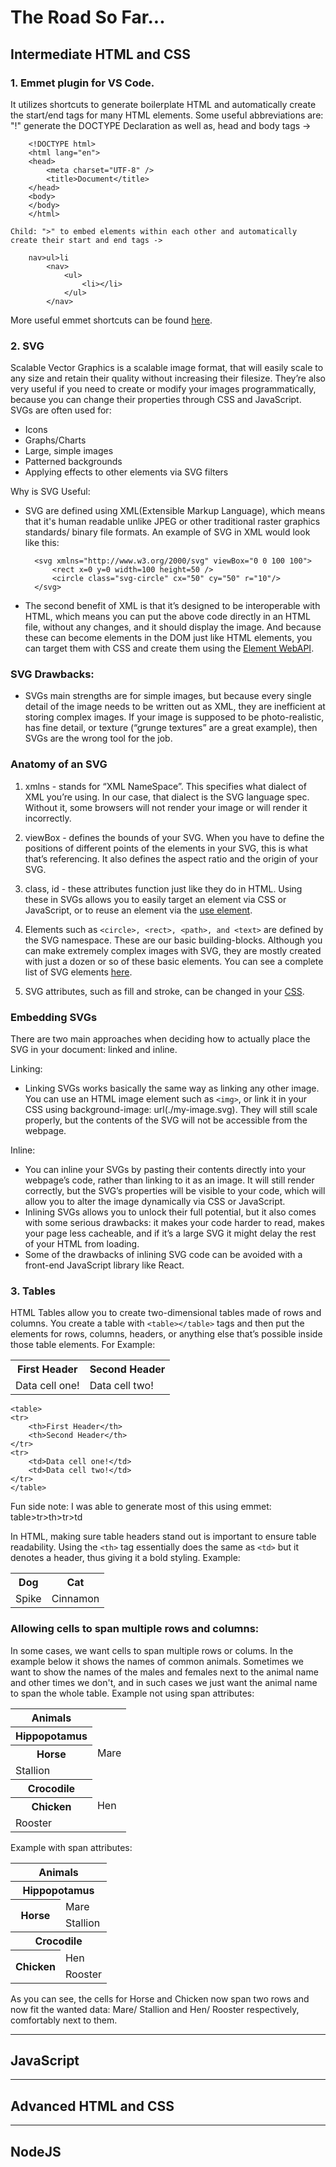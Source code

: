 # The Road So Far...


## Intermediate HTML and CSS 

### 1. Emmet plugin for VS Code. 
It utilizes shortcuts to generate boilerplate HTML and automatically create the start/end tags for many HTML elements. 
Some useful abbreviations are: 
    "!" generate the DOCTYPE Declaration as well as, head and body tags ->

        <!DOCTYPE html>
        <html lang="en">
        <head>
            <meta charset="UTF-8" />
            <title>Document</title>
        </head>
        <body> 
        </body>
        </html>

    Child: ">" to embed elements within each other and automatically create their start and end tags -> 

        nav>ul>li
            <nav>
                <ul>
                    <li></li>
                </ul>
            </nav> 

More useful emmet shortcuts can be found [here](https://docs.emmet.io/cheat-sheet/).

### 2. SVG 
Scalable Vector Graphics is a scalable image format, that will easily scale to any size and retain their quality without increasing their filesize. They’re also very useful if you need to create or modify your images programmatically, because you can change their properties through CSS and JavaScript.
SVGs are often used for:
- Icons
- Graphs/Charts
- Large, simple images
- Patterned backgrounds
- Applying effects to other elements via SVG filters

Why is SVG Useful:
- SVG are defined using XML(Extensible Markup Language), which means that it's human readable unlike JPEG or other traditional raster graphics standards/ binary file formats. An example of SVG in XML would look like this:  

        <svg xmlns="http://www.w3.org/2000/svg" viewBox="0 0 100 100">
            <rect x=0 y=0 width=100 height=50 />
            <circle class="svg-circle" cx="50" cy="50" r="10"/>
        </svg>
    

- The second benefit of XML is that it’s designed to be interoperable with HTML, which means you can put the above code directly in an HTML file, without any changes, and it should display the image. And because these can become elements in the DOM just like HTML elements, you can target them with CSS and create them using the [Element WebAPI](https://developer.mozilla.org/en-US/docs/Web/API/Element).

### SVG Drawbacks: 
- SVGs main strengths are for simple images, but because every single detail of the image needs to be written out as XML, they are inefficient at storing complex images. If your image is supposed to be photo-realistic, has fine detail, or texture (“grunge textures” are a great example), then SVGs are the wrong tool for the job. 

### Anatomy of an SVG
1. xmlns - stands for “XML NameSpace”. This specifies what dialect of XML you’re using. In our case, that dialect is the SVG language spec. Without it, some browsers will not render your image or will render it incorrectly.

2. viewBox - defines the bounds of your SVG. When you have to define the positions of different points of the elements in your SVG, this is what that’s referencing. It also defines the aspect ratio and the origin of your SVG.

3. class, id - these attributes function just like they do in HTML. Using these in SVGs allows you to easily target an element via CSS or JavaScript, or to reuse an element via the [use element](https://developer.mozilla.org/en-US/docs/Web/SVG/Element/use).

4. Elements such as `<circle>, <rect>, <path>, and <text>` are defined by the SVG namespace. These are our basic building-blocks. Although you can make extremely complex images with SVG, they are mostly created with just a dozen or so of these basic elements. You can see a complete list of SVG elements [here](https://developer.mozilla.org/en-US/docs/Web/SVG/Element).

5. SVG attributes, such as fill and stroke, can be changed in your [CSS](https://css-tricks.com/svg-properties-and-css/).


### Embedding SVGs
There are two main approaches when deciding how to actually place the SVG in your document: linked and inline.

Linking:
- Linking SVGs works basically the same way as linking any other image. You can use an HTML image element such as `<img>`, or link it in your CSS using background-image: url(./my-image.svg). They will still scale properly, but the contents of the SVG will not be accessible from the webpage.

Inline:
- You can inline your SVGs by pasting their contents directly into your webpage’s code, rather than linking to it as an image. It will still render correctly, but the SVG’s properties will be visible to your code, which will allow you to alter the image dynamically via CSS or JavaScript.
- Inlining SVGs allows you to unlock their full potential, but it also comes with some serious drawbacks: it makes your code harder to read, makes your page less cacheable, and if it’s a large SVG it might delay the rest of your HTML from loading.
- Some of the drawbacks of inlining SVG code can be avoided with a front-end JavaScript library like React.


### 3. Tables 
HTML Tables allow you to create two-dimensional tables made of rows and columns. You create a table with `<table></table>` tags and then put the elements for rows, columns, headers, or anything else that’s possible inside those table elements.
For Example:

 <table>
    <tr>
        <th>First Header</th>
        <th>Second Header</th>
    </tr>
    <tr>
        <td>Data cell one!</td>
        <td>Data cell two!</td>
    </tr>
    </table>  


    <table>
    <tr>
        <th>First Header</th>
        <th>Second Header</th>
    </tr>
    <tr>
        <td>Data cell one!</td>
        <td>Data cell two!</td>
    </tr>
    </table>
    

Fun side note: I was able to generate most of this using emmet: table>tr>th>tr>td


In HTML, making sure table headers stand out is important to ensure table readability. Using the `<th>` tag essentially does the same as `<td>` but it denotes a header, thus giving it a bold styling. 
Example:

<table>
<tr>
    <th> Dog </th>
    <th> Cat </th>
</tr>

<tr>
    <td> Spike </td>
    <td> Cinnamon </td>
</tr>
</table>

### Allowing cells to span multiple rows and columns:
In some cases, we want cells to span multiple rows or colums. In the example below it shows the names of common animals. Sometimes we want to show the names of the males and females next to the animal name and other times  we don't, and in such cases we just want the animal name to span the whole table.
Example not using span attributes: 

<table>
  <tr>
    <th>Animals</th>
  </tr>
  <tr>
    <th>Hippopotamus</th>
  </tr>
  <tr>
    <th>Horse</th>
    <td>Mare</td>
  </tr>
  <tr>
    <td>Stallion</td>
  </tr>
  <tr>
    <th>Crocodile</th>
  </tr>
  <tr>
    <th>Chicken</th>
    <td>Hen</td>
  </tr>
  <tr>
    <td>Rooster</td>
  </tr>
</table>
Example with span attributes: 

<table>
<tr>
<th colspan="2">Animals</th>
</tr>

<tr>
<th colspan="2">Hippopotamus</th>
</tr>

<tr>
<th rowspan="2">Horse</th>
<td>Mare</td>
</tr>

<tr>
<td>Stallion</td>
</tr>

<tr>
<th colspan="2">Crocodile</th>
</tr>

<tr>
<th rowspan="2">Chicken</th>
<td>Hen</td>
</tr>

<tr>
<td>Rooster</td>
</tr>
</table>

As you can see, the cells for Horse and Chicken now span two rows and now fit the wanted data: Mare/ Stallion and Hen/ Rooster respectively, comfortably next to them. 





---
## JavaScript 





---
## Advanced HTML and CSS 




---
## NodeJS

